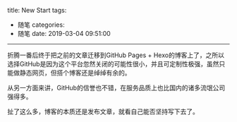 title: New Start
tags:
  - 随笔
categories:
  - 随笔
date: 2019-03-04 09:51:00
---

折腾一番后终于把之前的文章迁移到GitHub Pages + Hexo的博客上了，之所以选择GitHub是因为这个平台忽然关闭的可能性很小，并且可定制性极强，虽然只能做静态网页，但搭个博客还是绰绰有余的。

从另一方面来讲，GitHub的信誉也不错，在服务品质上也比国内的诸多流氓公司强得多。

<!--more-->

扯了这么多，博客的本质还是发布文章，就看自己能否坚持写下去了。
